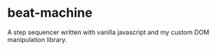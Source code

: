 # beat-machine

A step sequencer written with vanilla javascript and my custom DOM manipulation library.
